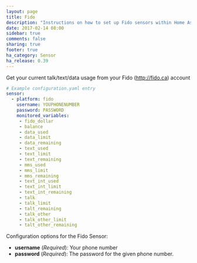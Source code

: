 ```yaml
---
layout: page
title: Fido
description: "Instructions on how to set up Fido sensors within Home Assistant."
date: 2017-02-14 08:00
sidebar: true
comments: false
sharing: true
footer: true
ha_category: Sensor
ha_release: 0.39
---
```


Get your current talk/text/data usage from your Fido (http://fido.ca) account

```yaml
# Example configuration.yaml entry
sensor:
  - platform: fido
    username: YOUPHONENUMBER
    password: PASSWORD
    monitored_variables:
     - fido_dollar
     - balance
     - data_used
     - data_limit
     - data_remaining
     - text_used
     - text_limit
     - text_remaining
     - mms_used
     - mms_limit
     - mms_remaining
     - text_int_used
     - text_int_limit
     - text_int_remaining
     - talk
     - talk_limit
     - talt_remaining
     - talk_other
     - talk_other_limit
     - talt_other_remaining
```

Configuration options for the Fido Sensor:

- **username** (*Required*): Your phone number
- **password** (*Required*): The password for the given phone number.
